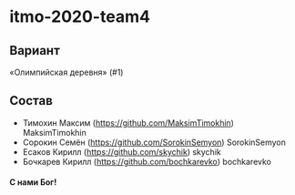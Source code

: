 # itmo-2020-team4

## Вариант
«Олимпийская деревня» (#1)

## Состав
- Тимохин Максим (https://github.com/MaksimTimokhin) MaksimTimokhin
- Сорокин Семëн (https://github.com/SorokinSemyon) SorokinSemyon
- Есаков Кирилл (https://github.com/skychik) skychik
- Бочкарев Кирилл (https://github.com/bochkarevko) bochkarevko

#### С нами Бог!